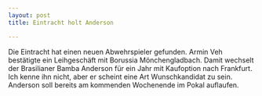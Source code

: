 ```yaml
---
layout: post
title: Eintracht holt Anderson

---
```


Die Eintracht hat einen neuen Abwehrspieler gefunden. Armin Veh bestätigte ein Leihgeschäft mit Borussia Mönchengladbach. Damit wechselt der Brasilianer Bamba Anderson für ein Jahr mit Kaufoption nach Frankfurt. Ich kenne ihn nicht, aber er scheint eine Art Wunschkandidat zu sein. Anderson soll bereits am kommenden Wochenende im Pokal auflaufen.


